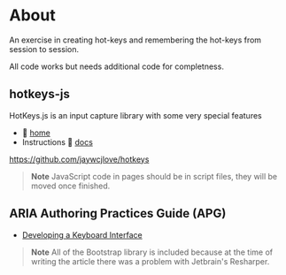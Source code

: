 ﻿# About

An exercise in creating hot-keys and remembering the hot-keys from session to session.

All code works but needs additional code for completness.

## hotkeys-js

HotKeys.js is an input capture library with some very special features

- :open_book: [home](https://www.npmjs.com/package/hotkeys-js)
- Instructions :open_book: [docs](https://wangchujiang.com/hotkeys/)

https://github.com/jaywcjlove/hotkeys

> **Note**
> JavaScript code in pages should be in script files, they will be moved once finished.

## ARIA Authoring Practices Guide (APG)

- [Developing a Keyboard Interface](https://www.w3.org/WAI/ARIA/apg/practices/keyboard-interface/)

> **Note**
> All of the Bootstrap library is included because at the time of writing the article there was a problem with Jetbrain's Resharper.